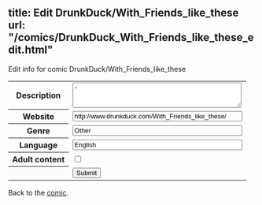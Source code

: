 title: Edit DrunkDuck/With_Friends_like_these
url: "/comics/DrunkDuck_With_Friends_like_these_edit.html"
---
Edit info for comic DrunkDuck/With_Friends_like_these

<form name="comic" action="http://gaepostmail.appspot.com/comic/" method="post">
<table class="comicinfo">
<tr>
<th>Description</th><td><textarea name="description" cols="40" rows="3">-</textarea></td>
</tr>
<tr>
<th>Website</th><td><input type="text" name="url" value="http://www.drunkduck.com/With_Friends_like_these/" size="40"/></td>
</tr>
<tr>
<th>Genre</th><td><input type="text" name="genre" value="Other" size="40"/></td>
</tr>
<tr>
<th>Language</th><td><input type="text" name="language" value="English" size="40"/></td>
</tr>
<tr>
<th>Adult content</th><td><input type="checkbox" name="adult" value="adult" /></td>
</tr>
<tr>
<th></th><td>
<input type="hidden" name="comic" value="DrunkDuck_With_Friends_like_these" />
<input type="submit" name="submit" value="Submit" />
</td>
</tr>
</table>
</form>

Back to the [comic](DrunkDuck_With_Friends_like_these.html).
